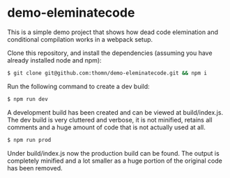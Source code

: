 # demo-eleminatecode

This is a simple demo project that shows how dead code elemination and conditional compilation works in a webpack setup.

Clone this repository, and install the dependencies (assuming you have already installed node and npm):
````bash
$ git clone git@github.com:thomn/demo-eleminatecode.git && npm i
````

Run the following command to create a dev build:
````bash
$ npm run dev
````

A development build has been created and can be viewed at build/index.js. The dev build is very cluttered and verbose, it is not minified, retains all comments and a huge amount of code that is not actually used at all.

````bash
$ npm run prod
````
Under build/index.js now the production build can be found. The output is completely minified and a lot smaller as a huge portion of the original code has been removed.